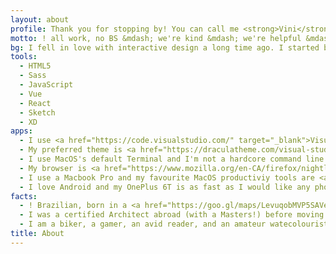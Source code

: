 ```yaml
---
layout: about
profile: Thank you for stopping by! You can call me <strong>Vini</strong> and I love building experiences for the web. I believe everything we do together should be accessible and inclusive.
motto: ! all work, no BS &mdash; we're kind &mdash; we're helpful &mdash; we respect each other's time &mdash; we build something to be proud of &mdash; <a href="https://www.ruinedby.design/" target="blank">Ruined by Design</a>
bg: I fell in love with interactive design a long time ago. I started building simple websites for friends and family using Flash when I was 17 years old, using a very rudimentary implementation of ActionScript2 I had learned by myself. Since then, I expanded my interests and broadened my skillset, but the drive behind all that is still pretty much the same.
tools:
  - HTML5
  - Sass
  - JavaScript
  - Vue
  - React
  - Sketch
  - XD
apps:
  - I use <a href="https://code.visualstudio.com/" target="_blank">Visual Studio Code</a> for all things web related and I love it. I've used Atom before but I think VSCode is just faster and easier to customize.
  - My preferred theme is <a href="https://draculatheme.com/visual-studio-code/" target="_blank">Dracula</a> with <a href="https://github.com/tonsky/FiraCode" target="_blank">Fira Code</a>.
  - I use MacOS's default Terminal and I'm not a hardcore command line user, but I love <a href="https://gist.github.com/irazasyed/5987629" target="_blank">using aliases</a> and I can't recommend them enough.
  - My browser is <a href="https://www.mozilla.org/en-CA/firefox/nightly/all/" target="_blank">Firefox Nightly</a> because I love their developer tools and the fact that it doesn't eat up so much battery (I'm looking at you, Chrome). 
  - I use a Macbook Pro and my favourite MacOS productiviy tools are <a href="https://apps.apple.com/us/app/copyclip-clipboard-history/id595191960?mt=12" target="_blank">Copyclip</a> and <a href="https://magnet.crowdcafe.com/" target="_blank">Magnet</a>. Being a Windows user for most of my life, the window snapping feature is a must.
  - I love Android and my OnePlus 6T is as fast as I would like any phone to be.
facts: 
  - ! Brazilian, born in a <a href="https://goo.gl/maps/LevuqobMVP5SAVeP8" target="blank">tiny little town</a> amid the Atlantic Rainforest, grandson of farmers, and proud of every single tiny victory I've accomplished.
  - I was a certified Architect abroad (with a Masters!) before moving to the Creative Technology field. I carry a lot of analytical thinking and design strategy/planning from the great experiences I had back then.
  - I am a biker, a gamer, an avid reader, and an amateur watecolourist. 
title: About
---
```

